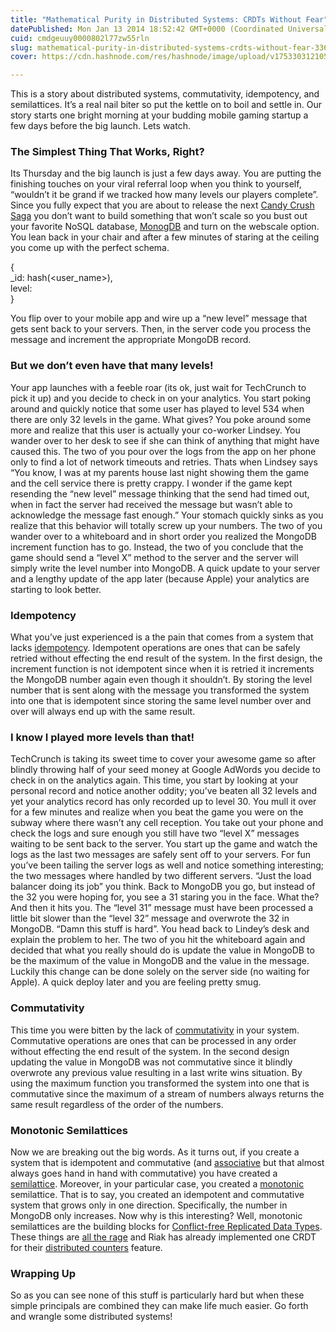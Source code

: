 ```yaml
---
title: "Mathematical Purity in Distributed Systems: CRDTs Without Fear"
datePublished: Mon Jan 13 2014 18:52:42 GMT+0000 (Coordinated Universal Time)
cuid: cmdgeuuy0000802l77zw55rln
slug: mathematical-purity-in-distributed-systems-crdts-without-fear-3365ccf68988
cover: https://cdn.hashnode.com/res/hashnode/image/upload/v1753303121052/c1da5ab4-1a7a-4dfd-9bea-c18244463ad1.webp

---
```


This is a story about distributed systems, commutativity, idempotency, and semilattices. It’s a real nail biter so put the kettle on to boil and settle in. Our story starts one bright morning at your budding mobile gaming startup a few days before the big launch. Lets watch.

### The Simplest Thing That Works, Right?

Its Thursday and the big launch is just a few days away. You are putting the finishing touches on your viral referral loop when you think to yourself, “wouldn’t it be grand if we tracked how many levels our players complete”. Since you fully expect that you are about to release the next [Candy Crush Saga](http://about.king.com/games/candy-crush-saga) you don’t want to build something that won’t scale so you bust out your favorite NoSQL database, [MonogDB](http://www.mongodb.org/) and turn on the webscale option. You lean back in your chair and after a few minutes of staring at the ceiling you come up with the perfect schema.

{  
\_id: hash(&lt;user\_name&gt;),  
level:  
}

You flip over to your mobile app and wire up a “new level” message that gets sent back to your servers. Then, in the server code you process the message and increment the appropriate MongoDB record.

### But we don’t even have that many levels!

Your app launches with a feeble roar (its ok, just wait for TechCrunch to pick it up) and you decide to check in on your analytics. You start poking around and quickly notice that some user has played to level 534 when there are only 32 levels in the game. What gives? You poke around some more and realize that this user is actually your co-worker Lindsey. You wander over to her desk to see if she can think of anything that might have caused this. The two of you pour over the logs from the app on her phone only to find a lot of network timeouts and retries. Thats when Lindsey says “You know, I was at my parents house last night showing them the game and the cell service there is pretty crappy. I wonder if the game kept resending the “new level” message thinking that the send had timed out, when in fact the server had received the message but wasn’t able to acknowledge the message fast enough.” Your stomach quickly sinks as you realize that this behavior will totally screw up your numbers. The two of you wander over to a whiteboard and in short order you realized the MongoDB increment function has to go. Instead, the two of you conclude that the game should send a “level X” method to the server and the server will simply write the level number into MongoDB. A quick update to your server and a lengthy update of the app later (because Apple) your analytics are starting to look better.

### Idempotency

What you’ve just experienced is a the pain that comes from a system that lacks [idempotency](https://en.wikipedia.org/wiki/Idempotency). Idempotent operations are ones that can be safely retried without effecting the end result of the system. In the first design, the increment function is not idempotent since when it is retried it increments the MongoDB number again even though it shouldn’t. By storing the level number that is sent along with the message you transformed the system into one that is idempotent since storing the same level number over and over will always end up with the same result.

### I know I played more levels than that!

TechCrunch is taking its sweet time to cover your awesome game so after blindly throwing half of your seed money at Google AdWords you decide to check in on the analytics again. This time, you start by looking at your personal record and notice another oddity; you’ve beaten all 32 levels and yet your analytics record has only recorded up to level 30. You mull it over for a few minutes and realize when you beat the game you were on the subway where there wasn’t any cell reception. You take out your phone and check the logs and sure enough you still have two “level X” messages waiting to be sent back to the server. You start up the game and watch the logs as the last two messages are safely sent off to your servers. For fun you’ve been tailing the server logs as well and notice something interesting; the two messages where handled by two different servers. “Just the load balancer doing its job” you think. Back to MongoDB you go, but instead of the 32 you were hoping for, you see a 31 staring you in the face. What the? And then it hits you. The “level 31” message must have been processed a little bit slower than the “level 32” message and overwrote the 32 in MongoDB. “Damn this stuff is hard”. You head back to Lindey’s desk and explain the problem to her. The two of you hit the whiteboard again and decided that what you really should do is update the value in MongoDB to be the maximum of the value in MongoDB and the value in the message. Luckily this change can be done solely on the server side (no waiting for Apple). A quick deploy later and you are feeling pretty smug.

### Commutativity

This time you were bitten by the lack of [commutativity](https://en.wikipedia.org/wiki/Commutative_property) in your system. Commutative operations are ones that can be processed in any order without effecting the end result of the system. In the second design updating the value in MongoDB was not commutative since it blindly overwrote any previous value resulting in a last write wins situation. By using the maximum function you transformed the system into one that is commutative since the maximum of a stream of numbers always returns the same result regardless of the order of the numbers.

### Monotonic Semilattices

Now we are breaking out the big words. As it turns out, if you create a system that is idempotent and commutative (and [associative](https://en.wikipedia.org/wiki/Associativity) but that almost always goes hand in hand with commutative) you have created a [semilattice](https://en.wikipedia.org/wiki/Semilattice). Moreover, in your particular case, you created a [monotonic](https://en.wikipedia.org/wiki/Monotonic_function) semilattice. That is to say, you created an idempotent and commutative system that grows only in one direction. Specifically, the number in MongoDB only increases. Now why is this interesting? Well, monotonic semilattices are the building blocks for [Conflict-free Replicated Data Types](http://muratbuffalo.blogspot.com/2013/04/conflict-free-replicated-data-types.html). These things are [all the rage](http://highscalability.com/blog/2010/12/23/paper-crdts-consistency-without-concurrency-control.html) and Riak has already implemented one CRDT for their [distributed counters](http://basho.com/counters-in-riak-1-4/) feature.

### Wrapping Up

So as you can see none of this stuff is particularly hard but when these simple principals are combined they can make life much easier. Go forth and wrangle some distributed systems!